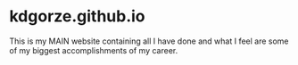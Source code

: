 # kdgorze.github.io
This is my MAIN website containing all I have done and what I feel are some of my biggest accomplishments of my career.
